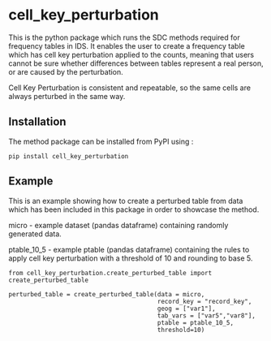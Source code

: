 # cell_key_perturbation

<!-- badges: start -->
<!-- badges: end -->

This is the python package which runs the SDC methods required for 
frequency tables in IDS.
It enables the user to create a frequency table which has cell key
perturbation applied to the counts, meaning that users cannot be sure
whether differences between tables represent a real person, or are
caused by the perturbation.

Cell Key Perturbation is consistent and repeatable, so the same cells
are always perturbed in the same way.


## Installation

The method package can be installed from PyPI using :

```
pip install cell_key_perturbation
```

## Example

This is an example showing how to create a perturbed table from data
which has been included in this package in order to showcase the method.

micro - example dataset (pandas dataframe) containing randomly generated
data.

ptable_10_5 - example ptable (pandas dataframe) containing the rules to
apply cell key perturbation with a threshold of 10 and rounding to base
5.

```
from cell_key_perturbation.create_perturbed_table import create_perturbed_table

perturbed_table = create_perturbed_table(data = micro,
                                         record_key = "record_key",
                                         geog = ["var1"],
                                         tab_vars = ["var5","var8"],
                                         ptable = ptable_10_5,
                                         threshold=10)
```


